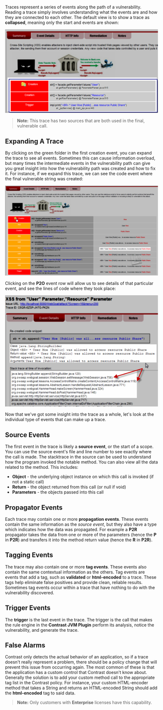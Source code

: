 <!--
title: "Reading Traces"
description: "Information on traces"
-->

Traces represent a series of events along the path of a vulnerability. Reading a trace simply involves understanding what the events are and how they are connected to each other. The default view is to show a trace as **collapsed**, meaning only the start and events are shown:

<a href="assets/images/KB3-b03_1.png" rel="lightbox" title="Collapsed Trace"><img class="thumbnail" src="assets/images/KB3-b03_1.png"/></a>

>**Note:** This trace has two sources that are both used in the final, vulnerable call.


## Expanding A Trace

By clicking on the green folder in the first creation event, you can expand the trace to see all events. Sometimes this can cause information overload, but many times the intermediate events in the vulnerability path can give you great insight into how the vulnerability path was created and how to fix it. For instance, if we expand this trace, we can see the code event where the final vulnerable string was created:

<a href="assets/images/KB3-b03_2.png" rel="lightbox" title="Expanded Trace"><img class="thumbnail" src="assets/images/KB3-b03_2.png"/></a>

Clicking on the **P2O** event row will allow us to see details of that particular event, and see the lines of code where they took place:

<a href="assets/images/KB3-b03_3.png" rel="lightbox" title="Event Details"><img class="thumbnail" src="assets/images/KB3-b03_3.png"/></a>

Now that we've got some insight into the trace as a whole, let's look at the individual type of events that can make up a trace.


## Source Events

The first event in the trace is likely a **source event**, or the start of a scope. You can use the source event's file and line number to see exactly where the call is made. The stacktrace in the source can be used to understand how the program invoked the notable method. You can also view all the data related to the method. This includes:

* **Object** - the underlying object instance on which this call is invoked (if not a static call)
* **Return** - the object returned from this call (or null if void)
* **Parameters** - the objects passed into this call

## Propagator Events

Each trace may contain one or more **propagation events**. These events contain the same information as the *source event*, but they also have a type which indicates how the data was propagated. For example a **P2R** propagator takes the data from one or more of the parameters (hence the **P** in **P2R**) and transfers it into the method return value (hence the **R** in **P2R**).


## Tagging Events

The trace may also contain one or more **tag events**. These events also contain the same contextual information as the others. Tag events are events that add a tag, such as **validated** or **html-encoded** to a trace. These tags help eliminate false positives and provide clean, reliable results. Sometimes tag events occur within a trace that have nothing to do with the vulnerability discovered.

## Trigger Events

The **trigger** is the last event in the trace. The trigger is the call that makes the rule engine in the **Contrast JVM Plugin** perform its analysis, notice the vulnerability, and generate the trace.


## False Alarms

Contrast only detects the actual behavior of an application, so if a trace doesn't really represent a problem, there should be a policy change that will prevent this issue from occurring again. The most common of these is that the application has a custom control that Contrast doesn't know about. Generally the solution is to add your custom method call to the appropriate tag list in the Contrast policy. For instance, your custom HTML-encoder method that takes a String and returns an HTML-encoded String should add the **html-encoded** tag to said data. 

>**Note:** Only customers with **Enterprise** licenses have this capability.
